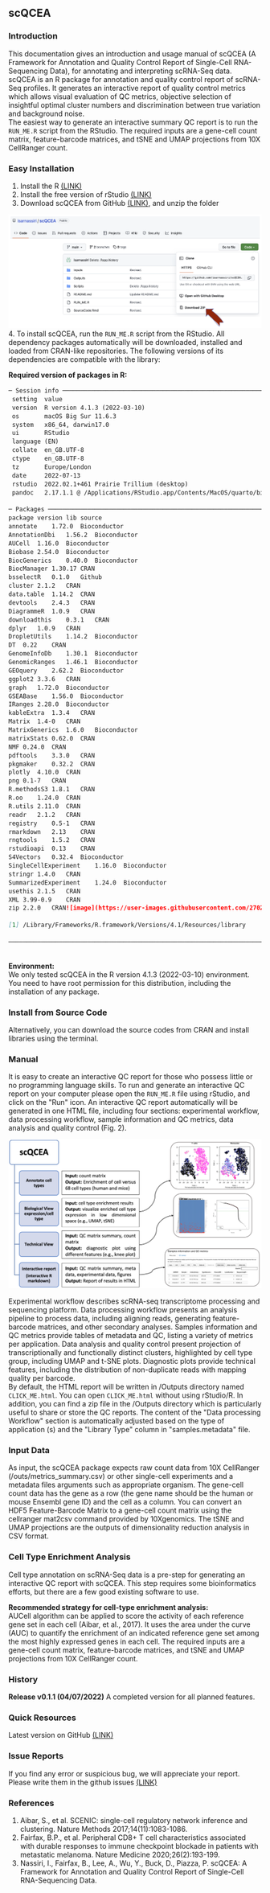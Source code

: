## **scQCEA**

### Introduction 
This documentation gives an introduction and usage manual of scQCEA (A Framework for Annotation and Quality Control Report of Single-Cell RNA-Sequencing Data), for annotating and interpreting scRNA-Seq data.
<br />
scQCEA is an R package for annotation and quality control report of scRNA-Seq profiles. It generates an interactive report of quality control metrics which allows visual evaluation of QC metrics, objective selection of insightful optimal cluster numbers and discrimination between true variation and background noise.
<br />
The easiest way to generate an interactive summary QC report is to run the `RUN_ME.R` script from the RStudio. The required inputs are a gene-cell count matrix, feature-barcode matrices, and tSNE and UMAP projections from 10X CellRanger count.

### Easy Installation
1. Install the R [(LINK)](https://cran.r-project.org/)
2. Install the free version of rStudio [(LINK)](https://www.rstudio.com/products/rstudio/download/)
3. Download scQCEA from GitHub [(LINK)](https://github.com/isarnassiri/scQCEA/), and unzip the folder

![Figure 1](/Download_Github.png)
4. To install scQCEA, run the `RUN_ME.R` script from the RStudio. All dependency packages automatically will be downloaded, installed and loaded from CRAN-like repositories. The following versions of its dependencies are compatible with the library:

**Required version of packages in R:**

```markdown
─ Session info ──────────────────────────────────────────────────────────────────────────────────
 setting  value
 version  R version 4.1.3 (2022-03-10)
 os       macOS Big Sur 11.6.3
 system   x86_64, darwin17.0
 ui       RStudio
 language (EN)
 collate  en_GB.UTF-8
 ctype    en_GB.UTF-8
 tz       Europe/London
 date     2022-07-13
 rstudio  2022.02.1+461 Prairie Trillium (desktop)
 pandoc   2.17.1.1 @ /Applications/RStudio.app/Contents/MacOS/quarto/bin/ (via rmarkdown)

─ Packages ──────────────────────────────────────────────────────────────────────────────────────
package	version	lib source
annotate	1.72.0	Bioconductor
AnnotationDbi	1.56.2	Bioconductor
AUCell	1.16.0	Bioconductor
Biobase	2.54.0	Bioconductor
BiocGenerics	0.40.0	Bioconductor
BiocManager	1.30.17	CRAN
bsselectR	0.1.0	Github
cluster	2.1.2	CRAN
data.table	1.14.2	CRAN
devtools	2.4.3	CRAN
DiagrammeR	1.0.9	CRAN
downloadthis	0.3.1	CRAN
dplyr	1.0.9	CRAN
DropletUtils	1.14.2	Bioconductor
DT	0.22	CRAN
GenomeInfoDb	1.30.1	Bioconductor
GenomicRanges	1.46.1	Bioconductor
GEOquery	2.62.2	Bioconductor
ggplot2	3.3.6	CRAN
graph	1.72.0	Bioconductor
GSEABase	1.56.0	Bioconductor
IRanges	2.28.0	Bioconductor
kableExtra	1.3.4	CRAN
Matrix	1.4-0	CRAN
MatrixGenerics	1.6.0	Bioconductor
matrixStats	0.62.0	CRAN
NMF	0.24.0	CRAN
pdftools	3.3.0	CRAN
pkgmaker	0.32.2	CRAN
plotly	4.10.0	CRAN
png	0.1-7	CRAN
R.methodsS3	1.8.1	CRAN
R.oo	1.24.0	CRAN
R.utils	2.11.0	CRAN
readr	2.1.2	CRAN
registry	0.5-1	CRAN
rmarkdown	2.13	CRAN
rngtools	1.5.2	CRAN
rstudioapi	0.13	CRAN
S4Vectors	0.32.4	Bioconductor
SingleCellExperiment	1.16.0	Bioconductor
stringr	1.4.0	CRAN
SummarizedExperiment	1.24.0	Bioconductor
usethis	2.1.5	CRAN
XML	3.99-0.9	CRAN
zip	2.2.0	CRAN![image](https://user-images.githubusercontent.com/27027989/178750126-651f5ae4-bd61-4ced-a3ae-b24727ec3828.png)

[1] /Library/Frameworks/R.framework/Versions/4.1/Resources/library

─────────────────────────────────────────────────────────────────────────────────────────────────
   
```

**Environment:** 
<br />
We only tested scQCEA in the R version 4.1.3 (2022-03-10) environment. You need to have root permission for this distribution, including the installation of any package.

### Install from Source Code
Alternatively, you can download the source codes from CRAN and install libraries using the terminal.

### Manual
It is easy to create an interactive QC report for those who possess little or no programming language skills. To run and generate an interactive QC report on your computer please open the `RUN_ME.R` file using rStudio, and click on the "Run" icon. An interactive QC report automatically will be generated in one HTML file, including four sections: experimental workflow, data processing workflow, sample information and QC metrics, data analysis and quality control (Fig. 2).


![Figure 2](/Figure_1.png)

Experimental workflow describes scRNA-seq transcriptome processing and sequencing platform. Data processing workflow presents an analysis pipeline to process data, including aligning reads, generating feature-barcode matrices, and other secondary analyses. Samples information and QC metrics provide tables of metadata and QC, listing a variety of metrics per application. Data analysis and quality control present projection of transcriptionally and functionally distinct clusters, highlighted by cell type group, including UMAP and t-SNE plots. Diagnostic plots provide technical features, including the distribution of non-duplicate reads with mapping quality per barcode.
<br />
By default, the HTML report will be written in /Outputs directory named `CLICK_ME.html`. You can open `CLICK_ME.html` without using rStudio/R. In addition, you can find a zip file in the /Outputs directory which is particularly useful to share or store the QC reports. The content of the "Data processing Workflow" section is automatically adjusted based on the type of application (s) and the "Library Type" column in "samples.metadata" file.
<br />

### Input Data
As input, the scQCEA package expects raw count data from 10X CellRanger (/outs/metrics_summary.csv) or other single-cell experiments and a metadata files arguments such as appropriate organism. The gene-cell count data has the gene as a row (the gene name should be the human or mouse Ensembl gene ID) and the cell as a column. You can convert an HDF5 Feature-Barcode Matrix to a gene-cell count matrix using the cellranger mat2csv command provided by 10Xgenomics.  The tSNE and UMAP projections are the outputs of dimensionality reduction analysis in CSV format.

### Cell Type Enrichment Analysis
Cell type annotation on scRNA-Seq data is a pre-step for generating an interactive QC report with scQCEA. This step requires some bioinformatics efforts, but there are a few good existing software to use.

**Recommended strategy for cell-type enrichment analysis:**
<br />
AUCell algorithm can be applied to score the activity of each reference gene set in each cell (Aibar, et al., 2017). It uses the area under the curve (AUC) to quantify the enrichment of an indicated reference gene set among the most highly expressed genes in each cell. The required inputs are a gene-cell count matrix, feature-barcode matrices, and tSNE and UMAP projections from 10X CellRanger count.

### History
**Release v0.1.1 (04/07/2022)**
A completed version for all planned features.

### Quick Resources
Latest version on GitHub [(LINK)](https://github.com/isarnassiri/scQCEA/)

### Issue Reports
If you find any error or suspicious bug, we will appreciate your report. Please write them in the github issues [(LINK)](https://github.com/isarnassiri/scQCEA/issues)

### References
1. Aibar, S., et al. SCENIC: single-cell regulatory network inference and clustering. Nature Methods 2017;14(11):1083-1086.
2. Fairfax, B.P., et al. Peripheral CD8+ T cell characteristics associated with durable responses to immune checkpoint blockade in patients with metastatic melanoma. Nature Medicine 2020;26(2):193-199.
3. Nassiri, I., Fairfax, B., Lee, A., Wu, Y., Buck, D., Piazza, P. scQCEA: A Framework for Annotation and Quality Control Report of Single-Cell RNA-Sequencing Data. 

